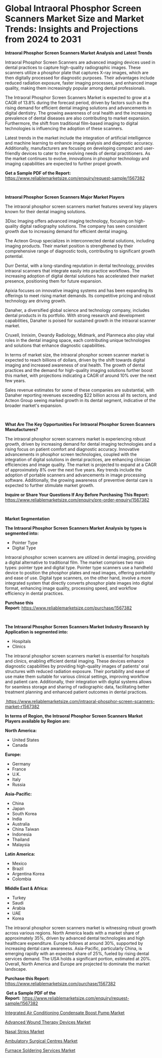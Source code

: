 <p><h1>Global Intraoral Phosphor Screen Scanners Market Size and Market Trends: Insights and Projections from 2024 to 2031</h1></p><p><strong>Intraoral Phosphor Screen Scanners Market Analysis and Latest Trends</strong></p>
<p><p>Intraoral Phosphor Screen Scanners are advanced imaging devices used in dental practices to capture high-quality radiographic images. These scanners utilize a phosphor plate that captures X-ray images, which are then digitally processed for diagnostic purposes. Their advantages include reduced radiation exposure, faster imaging processes, and enhanced image quality, making them increasingly popular among dental professionals.</p><p>The Intraoral Phosphor Screen Scanners Market is expected to grow at a CAGR of 13.8% during the forecast period, driven by factors such as the rising demand for efficient dental imaging solutions and advancements in digital dentistry. The growing awareness of oral health and the increasing prevalence of dental diseases are also contributing to market expansion. Furthermore, the shift from traditional film-based imaging to digital technologies is influencing the adoption of these scanners.</p><p>Latest trends in the market include the integration of artificial intelligence and machine learning to enhance image analysis and diagnostic accuracy. Additionally, manufacturers are focusing on developing compact and user-friendly devices to cater to the evolving needs of dental practitioners. As the market continues to evolve, innovations in phosphor technology and imaging capabilities are expected to further propel growth.</p></p>
<p><strong>Get a Sample PDF of the Report:&nbsp;</strong> <a href="https://www.reliablemarketsize.com/enquiry/request-sample/1567382?utm_campaign=1131&utm_medium=2&utm_source=Github&utm_content=ia&utm_term=07122024&utm_id=intraoral-phosphor-screen-scanners">https://www.reliablemarketsize.com/enquiry/request-sample/1567382</a></p>
<p>&nbsp;</p>
<p><strong>Intraoral Phosphor Screen Scanners Major Market Players</strong></p>
<p><p>The intraoral phosphor screen scanners market features several key players known for their dental imaging solutions. </p><p>3Disc Imaging offers advanced imaging technology, focusing on high-quality digital radiography solutions. The company has seen consistent growth due to increasing demand for efficient dental imaging.</p><p>The Acteon Group specializes in interconnected dental solutions, including imaging products. Their market position is strengthened by their comprehensive range of diagnostic tools, contributing to significant growth potential.</p><p>Durr Dental, with a long-standing reputation in dental technology, provides intraoral scanners that integrate easily into practice workflows. The increasing adoption of digital dental solutions has accelerated their market presence, positioning them for future expansion.</p><p>Apixia focuses on innovative imaging systems and has been expanding its offerings to meet rising market demands. Its competitive pricing and robust technology are driving growth.</p><p>Danaher, a diversified global science and technology company, includes dental products in its portfolio. With strong research and development capabilities, Danaher is poised for sustained growth in the intraoral scanner market.</p><p>Cruxell, Innixim, Owandy Radiology, Midmark, and Planmeca also play vital roles in the dental imaging space, each contributing unique technologies and solutions that enhance diagnostic capabilities.</p><p>In terms of market size, the intraoral phosphor screen scanner market is expected to reach billions of dollars, driven by the shift towards digital imaging and increased awareness of oral health. The growth of dental practices and the demand for high-quality imaging solutions further boost this market, with projections indicating a CAGR of around 10% over the next few years.</p><p>Sales revenue estimates for some of these companies are substantial, with Danaher reporting revenues exceeding $22 billion across all its sectors, and Acteon Group seeing marked growth in its dental segment, indicative of the broader market's expansion. </p></p>
<p>&nbsp;</p>
<p><strong>What Are The Key Opportunities For Intraoral Phosphor Screen Scanners Manufacturers?</strong></p>
<p><p>The intraoral phosphor screen scanners market is experiencing robust growth, driven by increasing demand for dental imaging technologies and a rising focus on patient comfort and diagnostic accuracy. Innovative advancements in phosphor screen technologies, coupled with the integration of digital solutions in dental practices, are enhancing clinician efficiencies and image quality. The market is projected to expand at a CAGR of approximately 8% over the next five years. Key trends include the adoption of portable scanners and advancements in image processing software. Additionally, the growing awareness of preventive dental care is expected to further stimulate market growth.</p></p>
<p><strong>Inquire or Share Your Questions If Any Before Purchasing This Report:</strong> <a href="https://www.reliablemarketsize.com/enquiry/pre-order-enquiry/1567382?utm_campaign=1131&utm_medium=2&utm_source=Github&utm_content=ia&utm_term=07122024&utm_id=intraoral-phosphor-screen-scanners">https://www.reliablemarketsize.com/enquiry/pre-order-enquiry/1567382</a></p>
<p>&nbsp;</p>
<p><strong>Market Segmentation</strong></p>
<p><strong>The Intraoral Phosphor Screen Scanners Market Analysis by types is segmented into:</strong></p>
<p><ul><li>Pointer Type</li><li>Digital Type</li></ul></p>
<p><p>Intraoral phosphor screen scanners are utilized in dental imaging, providing a digital alternative to traditional film. The market comprises two main types: pointer type and digital type. Pointer type scanners use a handheld device to position the phosphor plates and read images, offering portability and ease of use. Digital type scanners, on the other hand, involve a more integrated system that directly converts phosphor plate images into digital format, enhancing image quality, processing speed, and workflow efficiency in dental practices.</p></p>
<p><strong>Purchase this Report:&nbsp;</strong><a href="https://www.reliablemarketsize.com/purchase/1567382?utm_campaign=1131&utm_medium=2&utm_source=Github&utm_content=ia&utm_term=07122024&utm_id=intraoral-phosphor-screen-scanners">https://www.reliablemarketsize.com/purchase/1567382</a></p>
<p>&nbsp;</p>
<p><strong>The Intraoral Phosphor Screen Scanners Market Industry Research by Application is segmented into:</strong></p>
<p><ul><li>Hospitals</li><li>Clinics</li></ul></p>
<p><p>The intraoral phosphor screen scanners market is essential for hospitals and clinics, enabling efficient dental imaging. These devices enhance diagnostic capabilities by providing high-quality images of patients' oral structures with reduced radiation exposure. Their portability and ease of use make them suitable for various clinical settings, improving workflow and patient care. Additionally, their integration with digital systems allows for seamless storage and sharing of radiographic data, facilitating better treatment planning and enhanced patient outcomes in dental practices.</p></p>
<p><a href="https://www.reliablemarketsize.com/intraoral-phosphor-screen-scanners-market-r1567382?utm_campaign=1131&utm_medium=2&utm_source=Github&utm_content=ia&utm_term=07122024&utm_id=intraoral-phosphor-screen-scanners">&nbsp;https://www.reliablemarketsize.com/intraoral-phosphor-screen-scanners-market-r1567382</a></p>
<p><strong>In terms of Region, the Intraoral Phosphor Screen Scanners Market Players available by Region are:</strong></p>
<p>
    <p> <strong> North America: </strong>
        <ul>
            <li>United States</li>
            <li>Canada</li>
        </ul>
        </p> 
    <p> <strong> Europe: </strong>
        <ul>
            <li>Germany</li>
            <li>France</li>
            <li>U.K.</li>
            <li>Italy</li>
            <li>Russia</li>
        </ul>
        </p> 
    <p> <strong> Asia-Pacific: </strong>
        <ul>
            <li>China</li>
            <li>Japan</li>
            <li>South Korea</li>
            <li>India</li>
            <li>Australia</li>
            <li>China Taiwan</li>
            <li>Indonesia</li>
            <li>Thailand</li>
            <li>Malaysia</li>
        </ul>
        </p> 
    <p> <strong> Latin America: </strong>
        <ul>
            <li>Mexico</li>
            <li>Brazil</li>
            <li>Argentina Korea</li>
            <li>Colombia</li>
        </ul>
        </p> 
    <p> <strong> Middle East & Africa: </strong>
        <ul>
            <li>Turkey</li>
            <li>Saudi</li>
            <li>Arabia</li>
            <li>UAE</li>
            <li>Korea</li>
        </ul>
    </p>
    </p>
<p><p>The intraoral phosphor screen scanners market is witnessing robust growth across various regions. North America leads with a market share of approximately 35%, driven by advanced dental technologies and high healthcare expenditure. Europe follows at around 30%, supported by increasing dental care awareness. Asia-Pacific, particularly China, is emerging rapidly with an expected share of 25%, fueled by rising dental services demand. The USA holds a significant portion, estimated at 20%. Overall, North America and Europe are projected to dominate the market landscape.</p></p>
<p><strong>Purchase this Report: </strong><a href="https://www.reliablemarketsize.com/purchase/1567382?utm_campaign=1131&utm_medium=2&utm_source=Github&utm_content=ia&utm_term=07122024&utm_id=intraoral-phosphor-screen-scanners">https://www.reliablemarketsize.com/purchase/1567382</a></p>
<p>&nbsp;<strong>Get a Sample PDF of the Report:&nbsp;&nbsp;</strong><a href="https://www.reliablemarketsize.com/enquiry/request-sample/1567382?utm_campaign=1131&utm_medium=2&utm_source=Github&utm_content=ia&utm_term=07122024&utm_id=intraoral-phosphor-screen-scanners">https://www.reliablemarketsize.com/enquiry/request-sample/1567382</a></p>
<p><strong></strong></p>
<p><p><a href="https://issuu.com/reportprime-2/docs/integrated-air-conditioning-condensate-boost-pump-?utm_campaign=1131&utm_medium=2&utm_source=Github&utm_content=ia&utm_term=07122024&utm_id=intraoral-phosphor-screen-scanners">Integrated Air Conditioning Condensate Boost Pump Market</a></p><p><a href="https://www.linkedin.com/pulse/advanced-wound-therapy-devices-market-size-share-analysis-forecasted-ajiie?utm_campaign=1131&utm_medium=2&utm_source=Github&utm_content=ia&utm_term=07122024&utm_id=intraoral-phosphor-screen-scanners">Advanced Wound Therapy Devices Market</a></p><p><a href="https://www.linkedin.com/pulse/strategic-forecast-nasal-strips-market-anticipated-cagr-138-m4wce?utm_campaign=1131&utm_medium=2&utm_source=Github&utm_content=ia&utm_term=07122024&utm_id=intraoral-phosphor-screen-scanners">Nasal Strips Market</a></p><p><a href="https://www.linkedin.com/pulse/data-global-ambulatory-surgical-centres-markets-share-size-growth-yltze?utm_campaign=1131&utm_medium=2&utm_source=Github&utm_content=ia&utm_term=07122024&utm_id=intraoral-phosphor-screen-scanners">Ambulatory Surgical Centres Market</a></p><p><a href="https://issuu.com/reportprime-2/docs/furnace-soldering-services-market-size-2030.pptx?utm_campaign=1131&utm_medium=2&utm_source=Github&utm_content=ia&utm_term=07122024&utm_id=intraoral-phosphor-screen-scanners">Furnace Soldering Services Market</a></p></p>